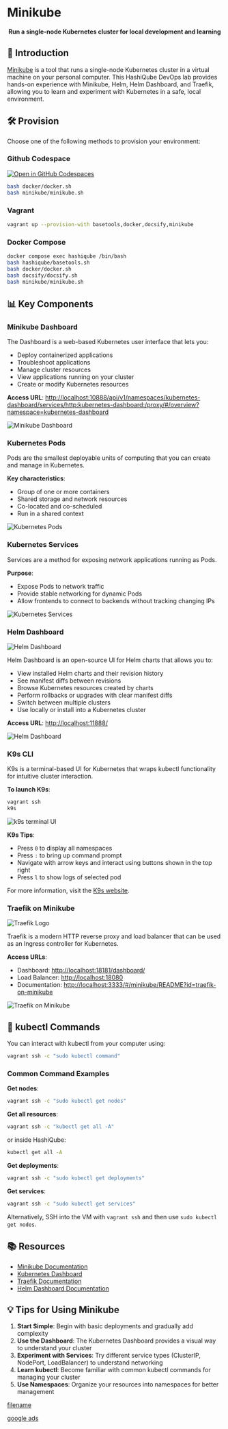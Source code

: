 # Minikube

<div align="center">
  <p><strong>Run a single-node Kubernetes cluster for local development and learning</strong></p>
</div>

## 🚀 Introduction

[Minikube](https://kubernetes.io/docs/tasks/tools/install-minikube/) is a tool that runs a single-node Kubernetes cluster in a virtual machine on your personal computer. This HashiQube DevOps lab provides hands-on experience with Minikube, Helm, Helm Dashboard, and Traefik, allowing you to learn and experiment with Kubernetes in a safe, local environment.

## 🛠️ Provision

Choose one of the following methods to provision your environment:

<!-- tabs:start -->

### **Github Codespace**

[![Open in GitHub Codespaces](https://github.com/codespaces/badge.svg)](https://codespaces.new/star3am/hashiqube?quickstart=1)

```bash
bash docker/docker.sh
bash minikube/minikube.sh
```

### **Vagrant**

```bash
vagrant up --provision-with basetools,docker,docsify,minikube
```

### **Docker Compose**

```bash
docker compose exec hashiqube /bin/bash
bash hashiqube/basetools.sh
bash docker/docker.sh
bash docsify/docsify.sh
bash minikube/minikube.sh
```
<!-- tabs:end -->

## 📊 Key Components

### Minikube Dashboard

The Dashboard is a web-based Kubernetes user interface that lets you:

- Deploy containerized applications
- Troubleshoot applications
- Manage cluster resources
- View applications running on your cluster
- Create or modify Kubernetes resources

**Access URL**: <http://localhost:10888/api/v1/namespaces/kubernetes-dashboard/services/http:kubernetes-dashboard:/proxy/#/overview?namespace=kubernetes-dashboard>

![Minikube Dashboard](images/minikube.png?raw=true "Minikube Dashboard")

### Kubernetes Pods

Pods are the smallest deployable units of computing that you can create and manage in Kubernetes.

**Key characteristics**:

- Group of one or more containers
- Shared storage and network resources
- Co-located and co-scheduled
- Run in a shared context

![Kubernetes Pods](images/minikube-dashboard-pods.png?raw=true "Kubernetes Pods")

### Kubernetes Services

Services are a method for exposing network applications running as Pods.

**Purpose**:

- Expose Pods to network traffic
- Provide stable networking for dynamic Pods
- Allow frontends to connect to backends without tracking changing IPs

![Kubernetes Services](images/minikube-dashboard-service.png?raw=true "Kubernetes Services")

### Helm Dashboard

![Helm Dashboard](images/helm-dashboard-logo.png?raw=true "Helm Dashboard")

Helm Dashboard is an open-source UI for Helm charts that allows you to:

- View installed Helm charts and their revision history
- See manifest diffs between revisions
- Browse Kubernetes resources created by charts
- Perform rollbacks or upgrades with clear manifest diffs
- Switch between multiple clusters
- Use locally or install into a Kubernetes cluster

**Access URL**: <http://localhost:11888/>

![Helm Dashboard](images/helm-dashboard.png?raw=true "Helm Dashboard")

### K9s CLI

K9s is a terminal-based UI for Kubernetes that wraps kubectl functionality for intuitive cluster interaction.

**To launch K9s**:

```bash
vagrant ssh
k9s
```

![k9s terminal UI](images/k9s_screenshot1.png?raw=true "k9s")

**K9s Tips**:

- Press `0` to display all namespaces
- Press `:` to bring up command prompt
- Navigate with arrow keys and interact using buttons shown in the top right
- Press `l` to show logs of selected pod

For more information, visit the [K9s website](https://k9scli.io/).

### Traefik on Minikube

![Traefik Logo](images/traefik-logo.png?raw=true "Traefik Logo")

Traefik is a modern HTTP reverse proxy and load balancer that can be used as an Ingress controller for Kubernetes.

**Access URLs**:

- Dashboard: <http://localhost:18181/dashboard/>
- Load Balancer: <http://localhost:18080>
- Documentation: <http://localhost:3333/#/minikube/README?id=traefik-on-minikube>

![Traefik on Minikube](images/minikube-traefik-dashboard.png?raw=true "Traefik on Minikube")

## 🧩 kubectl Commands

You can interact with kubectl from your computer using:

```bash
vagrant ssh -c "sudo kubectl command"
```

### Common Command Examples

**Get nodes**:

```bash
vagrant ssh -c "sudo kubectl get nodes"
```

**Get all resources**:

```bash
vagrant ssh -c "kubectl get all -A"
```

or inside HashiQube:

```bash
kubectl get all -A
```

**Get deployments**:

```bash
vagrant ssh -c "sudo kubectl get deployments"
```

**Get services**:

```bash
vagrant ssh -c "sudo kubectl get services"
```

Alternatively, SSH into the VM with `vagrant ssh` and then use `sudo kubectl get nodes`.

## 📚 Resources

- [Minikube Documentation](https://minikube.sigs.k8s.io/docs/start/)
- [Kubernetes Dashboard](https://kubernetes.io/docs/tasks/access-application-cluster/web-ui-dashboard/)
- [Traefik Documentation](https://doc.traefik.io/traefik/v1.7/user-guide/kubernetes/)
- [Helm Dashboard Documentation](https://github.com/komodorio/helm-dashboard)

## 💡 Tips for Using Minikube

1. **Start Simple**: Begin with basic deployments and gradually add complexity
2. **Use the Dashboard**: The Kubernetes Dashboard provides a visual way to understand your cluster
3. **Experiment with Services**: Try different service types (ClusterIP, NodePort, LoadBalancer) to understand networking
4. **Learn kubectl**: Become familiar with common kubectl commands for managing your cluster
5. **Use Namespaces**: Organize your resources into namespaces for better management

[filename](minikube.sh ':include :type=code')

[google ads](../googleads.html ':include :type=iframe width=100% height=300px')

